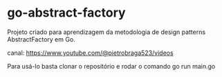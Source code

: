 # go-abstract-factory

Projeto criado para aprendizagem da metodologia de design patterns AbstractFactory em Go.

canal: https://www.youtube.com/@pietrobraga523/videos

Para usá-lo basta clonar o repositório e rodar o comando go run main.go